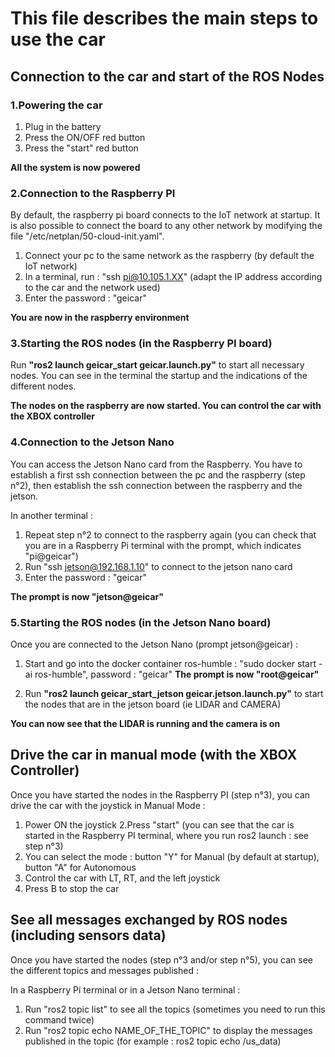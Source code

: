 # This file describes the main steps to use the car

## Connection to the car and start of the ROS Nodes

### 1.Powering the car
1. Plug in the battery
2. Press the ON/OFF red button
3. Press the "start" red button 

**All the system is now powered**

### 2.Connection to the Raspberry PI
By default, the raspberry pi board connects to the IoT network at startup. It is also possible to connect the board to any other network by modifying the file "/etc/netplan/50-cloud-init.yaml".

1. Connect your pc to the same network as the raspberry (by default the IoT network)
2. In a terminal, run : "ssh pi@10.105.1.XX" (adapt the IP address according to the car and the network used)
3. Enter the password : "geicar"

**You are now in the raspberry environment**

### 3.Starting the ROS nodes (in the Raspberry PI board)
Run **"ros2 launch geicar_start geicar.launch.py"** to start all necessary nodes. 
You can see in the terminal the startup and the indications of the different nodes. 

**The nodes on the raspberry are now started. You can control the car with the XBOX controller**

### 4.Connection to the Jetson Nano
You can access the Jetson Nano card from the Raspberry. You have to establish a first ssh connection between the pc and the raspberry (step n°2), then establish the ssh connection between the raspberry and the jetson.

In another terminal :
1. Repeat step n°2 to connect to the raspberry again (you can check that you are in a Raspberry Pi terminal with the prompt, which indicates "pi@geicar")
2. Run "ssh jetson@192.168.1.10" to connect to the jetson nano card 
3. Enter the password : "geicar" 

**The prompt is now "jetson@geicar"**

### 5.Starting the ROS nodes (in the Jetson Nano board)
Once you are connected to the Jetson Nano (prompt jetson@geicar) :

1. Start and go into the docker container ros-humble : "sudo docker start -ai ros-humble", password : "geicar"
**The prompt is now "root@geicar"**

2. Run **"ros2 launch geicar_start_jetson geicar.jetson.launch.py"** to start the nodes that are in the jetson board (ie LIDAR and CAMERA)

**You can now see that the LIDAR is running and the camera is on**




## Drive the car in manual mode (with the XBOX Controller)
Once you have started the nodes in the Raspberry PI (step n°3), you can drive the car with the joystick in Manual Mode :

1. Power ON the joystick
2.Press "start" (you can see that the car is started in the Raspberry PI terminal, where you run ros2 launch : see step n°3)
3. You can select the mode : button "Y" for Manual (by default at startup), button "A" for Autonomous
3. Control the car with LT, RT, and the left joystick
4. Press B to stop the car

## See all messages exchanged by ROS nodes (including sensors data)
Once you have started the nodes (step n°3 and/or step n°5), you can see the different topics and messages published :

In a Raspberry Pi terminal or in a Jetson Nano terminal :
1. Run "ros2 topic list" to see all the topics (sometimes you need to run this command twice)
2. Run "ros2 topic echo NAME\_OF\_THE\_TOPIC" to display the messages published in the topic (for example : ros2 topic echo /us_data)

